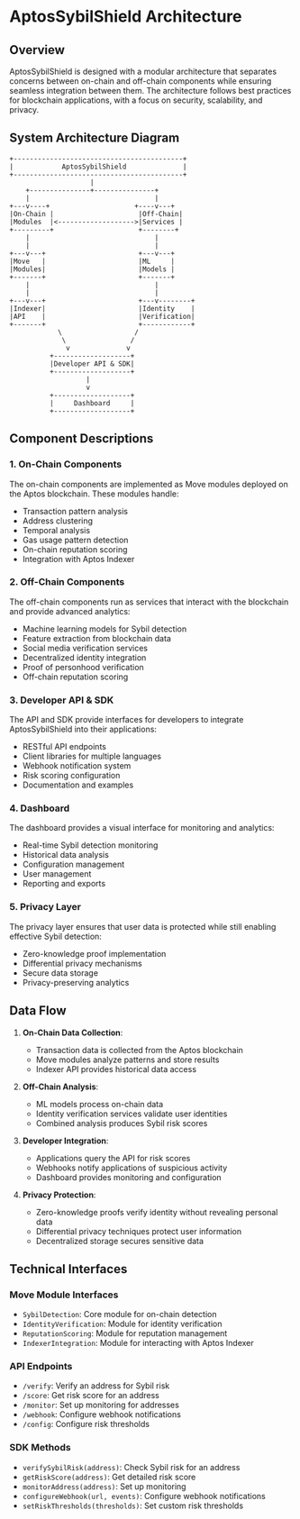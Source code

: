 # AptosSybilShield Architecture

## Overview
AptosSybilShield is designed with a modular architecture that separates concerns between on-chain and off-chain components while ensuring seamless integration between them. The architecture follows best practices for blockchain applications, with a focus on security, scalability, and privacy.

## System Architecture Diagram

```
+------------------------------------------+
|            AptosSybilShield              |
+------------------------------------------+
                    |
    +---------------+---------------+
    |                               |
+---v----+                     +----v---+
|On-Chain |                     |Off-Chain|
|Modules  |<------------------->|Services |
+---------+                     +--------+
    |                               |
    |                               |
+---v---+                       +---v---+
|Move   |                       |ML     |
|Modules|                       |Models |
+-------+                       +-------+
    |                               |
    |                               |
+---v---+                       +---v--------+
|Indexer|                       |Identity    |
|API    |                       |Verification|
+-------+                       +------------+
            \                  /
             \                /
              v              v
          +-------------------+
          |Developer API & SDK|
          +-------------------+
                   |
                   v
          +-------------------+
          |     Dashboard     |
          +-------------------+
```

## Component Descriptions

### 1. On-Chain Components
The on-chain components are implemented as Move modules deployed on the Aptos blockchain. These modules handle:
- Transaction pattern analysis
- Address clustering
- Temporal analysis
- Gas usage pattern detection
- On-chain reputation scoring
- Integration with Aptos Indexer

### 2. Off-Chain Components
The off-chain components run as services that interact with the blockchain and provide advanced analytics:
- Machine learning models for Sybil detection
- Feature extraction from blockchain data
- Social media verification services
- Decentralized identity integration
- Proof of personhood verification
- Off-chain reputation scoring

### 3. Developer API & SDK
The API and SDK provide interfaces for developers to integrate AptosSybilShield into their applications:
- RESTful API endpoints
- Client libraries for multiple languages
- Webhook notification system
- Risk scoring configuration
- Documentation and examples

### 4. Dashboard
The dashboard provides a visual interface for monitoring and analytics:
- Real-time Sybil detection monitoring
- Historical data analysis
- Configuration management
- User management
- Reporting and exports

### 5. Privacy Layer
The privacy layer ensures that user data is protected while still enabling effective Sybil detection:
- Zero-knowledge proof implementation
- Differential privacy mechanisms
- Secure data storage
- Privacy-preserving analytics

## Data Flow

1. **On-Chain Data Collection**:
   - Transaction data is collected from the Aptos blockchain
   - Move modules analyze patterns and store results
   - Indexer API provides historical data access

2. **Off-Chain Analysis**:
   - ML models process on-chain data
   - Identity verification services validate user identities
   - Combined analysis produces Sybil risk scores

3. **Developer Integration**:
   - Applications query the API for risk scores
   - Webhooks notify applications of suspicious activity
   - Dashboard provides monitoring and configuration

4. **Privacy Protection**:
   - Zero-knowledge proofs verify identity without revealing personal data
   - Differential privacy techniques protect user information
   - Decentralized storage secures sensitive data

## Technical Interfaces

### Move Module Interfaces
- `SybilDetection`: Core module for on-chain detection
- `IdentityVerification`: Module for identity verification
- `ReputationScoring`: Module for reputation management
- `IndexerIntegration`: Module for interacting with Aptos Indexer

### API Endpoints
- `/verify`: Verify an address for Sybil risk
- `/score`: Get risk score for an address
- `/monitor`: Set up monitoring for addresses
- `/webhook`: Configure webhook notifications
- `/config`: Configure risk thresholds

### SDK Methods
- `verifySybilRisk(address)`: Check Sybil risk for an address
- `getRiskScore(address)`: Get detailed risk score
- `monitorAddress(address)`: Set up monitoring
- `configureWebhook(url, events)`: Configure webhook notifications
- `setRiskThresholds(thresholds)`: Set custom risk thresholds
